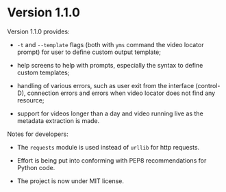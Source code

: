# Version 1.1.0

Version 1.1.0 provides:

-   `-t` and `--template` flags (both with `yms` command the video locator prompt) for user to define custom output template;

-   help screens to help with prompts, especially the syntax to define custom templates;

-   handling of various errors, such as user exit from the interface (control-D), connection errors and errors when video locator does not find any resource;

-   support for videos longer than a day and video running live as the metadata extraction is made.

Notes for developers:

-   The `requests` module is used instead of `urllib` for http requests.

-   Effort is being put into conforming with PEP8 recommendations for Python code.

-   The project is now under MIT license.
